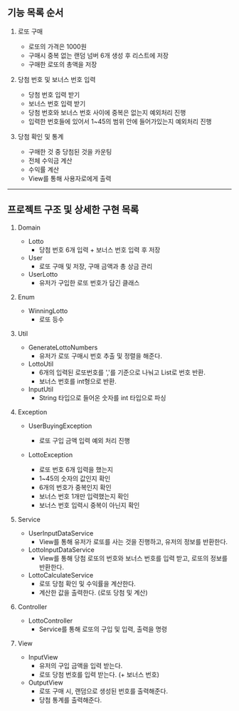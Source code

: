 ## 기능 목록 순서

1. 로또 구매
    - 로또의 가격은 1000원
    - 구매시 중복 없는 랜덤 넘버 6개 생성 후 리스트에 저장
    - 구매한 로또의 총액을 저장

2. 당첨 번호 및 보너스 번호 입력
    - 당첨 번호 입력 받기
    - 보너스 번호 입력 받기
    - 당첨 번호와 보너스 번호 사이에 중복은 없는지 예외처리 진행
    - 입력한 번호들에 있어서 1~45의 범위 안에 들어가있는지 예외처리 진행

3. 당첨 확인 및 통계
    - 구매한 것 중 당첨된 것을 카운팅
    - 전체 수익금 계산
    - 수익률 계산
    - View를 통해 사용자로에게 출력

---

## 프로젝트 구조 및 상세한 구현 목록

1. Domain
    - Lotto
        - 당첨 번호 6개 입력 + 보너스 번호 입력 후 저장
    - User
        - 로또 구매 및 저장, 구매 금액과 총 상금 관리
    - UserLotto
        - 유저가 구입한 로또 번호가 담긴 클래스

2. Enum
    - WinningLotto
        - 로또 등수

3. Util
    - GenerateLottoNumbers
        - 유저가 로또 구매시 번호 추출 및 정렬을 해준다.
    - LottoUtil
        - 6개의 입력된 로또번호를 ','를 기준으로 나눠고 List<Integer>로 번호 반환.
        - 보너스 번호를 int형으로 반환.
    - InputUtil
        - String 타입으로 들어온 숫자를 int 타입으로 파싱


4. Exception
    - UserBuyingException
        - 로또 구입 금액 입력 예외 처리 진행

    - LottoException
        - 로또 번호 6개 입력을 했는지
        - 1~45의 숫자의 값인지 확인
        - 6개의 번호가 중복인지 확인
        - 보너스 번호 1개만 입력했는지 확인
        - 보너스 번호 입력시 중복이 아닌지 확인

5. Service
    - UserInputDataService
        - View를 통해 유저가 로또를 사는 것을 진행하고, 유저의 정보를 반환한다.
    - LottoInputDataService
        - View를 통해 당첨 로또의 번호와 보너스 번호를 입력 받고, 로또의 정보를 반환한다.
    - LottoCalculateService
        - 로또 당첨 확인 및 수익률을 계산한다.
        - 계산한 값을 출력한다. (로또 당첨 및 계산)

6. Controller
    - LottoController
        - Service를 통해 로또의 구입 및 입력, 출력을 명령

7. View
    - InputView
        - 유저의 구입 금액을 입력 받는다.
        - 로또 당첨 번호를 입력 받는다. (+ 보너스 번호)
    - OutputView
        - 로또 구매 시, 랜덤으로 생성된 번호를 출력해준다.
        - 당첨 통계를 출력해준다.